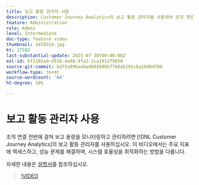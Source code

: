 ```yaml
---
title: 보고 활동 관리자 사용
description: Customer Journey Analytics의 보고 활동 관리자를 사용하여 조직 연결 전반에 걸쳐 보고 용량을 모니터링하고 관리합니다.
feature: Administration
role: Admin
level: Intermediate
doc-type: feature video
thumbnail: 3470314.jpg
kt: 17502
last-substantial-update: 2025-07-30T00:00:00Z
exl-id: bf2102a9-d536-4e68-9fa2-2ca1012f9858
source-git-commit: bd75a896aeba400289bb7766ab191cba1b06df06
workflow-type: tm+mt
source-wordcount: '64'
ht-degree: 10%

---
```


# 보고 활동 관리자 사용

조직 연결 전반에 걸쳐 보고 용량을 모니터링하고 관리하려면 [!DNL Customer Journey Analytics]의 보고 활동 관리자를 사용하십시오. 이 비디오에서는 주요 지표에 액세스하고, 성능 문제를 해결하며, 시스템 효율성을 최적화하는 방법을 다룹니다.

자세한 내용은 [설명서](https://experienceleague.adobe.com/ko/docs/analytics-platform/using/reporting-activity-manager/reporting-activity-overview)를 참조하십시오.

>[!VIDEO](https://video.tv.adobe.com/v/3470321/?learn=on&captions=kor)
